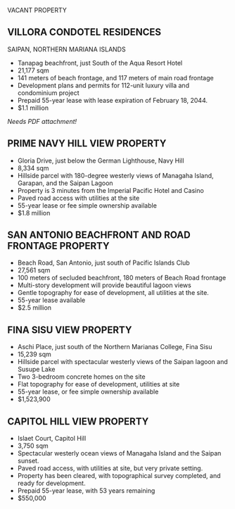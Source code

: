 VACANT PROPERTY

## VILLORA CONDOTEL RESIDENCES
SAIPAN, NORTHERN MARIANA ISLANDS

- Tanapag beachfront, just South of the Aqua Resort Hotel
- 21,177 sqm
- 141 meters of beach frontage, and 117 meters of main road frontage
- Development plans and permits for 112-unit luxury villa and condominium project
- Prepaid 55-year lease with lease expiration of February 18, 2044.
- $1.1 million
 
 _Needs PDF attachment!_



## PRIME NAVY HILL VIEW PROPERTY

- Gloria Drive, just below the German Lighthouse, Navy Hill
- 8,334 sqm
- Hillside parcel with 180-degree westerly views of Managaha Island, Garapan, and the Saipan Lagoon
- Property is 3 minutes from the Imperial Pacific Hotel and Casino
- Paved road access with utilities at the site
- 55-year lease or fee simple ownership available
- $1.8 million


## SAN ANTONIO BEACHFRONT AND ROAD FRONTAGE PROPERTY

- Beach Road, San Antonio, just south of Pacific Islands Club
- 27,561 sqm
- 100 meters of secluded beachfront, 180 meters of Beach Road frontage
- Multi-story development will provide beautiful lagoon views
- Gentle topography for ease of development, all utilities at the site.
- 55-year lease available
- $2.5 million


## FINA SISU VIEW PROPERTY

- Aschi Place, just south of the Northern Marianas College, Fina Sisu
- 15,239 sqm
- Hillside parcel with spectacular westerly views of the Saipan lagoon and Susupe Lake
- Two 3-bedroom concrete homes on the site
- Flat topography for ease of development, utilities at site
- 55-year lease, or fee simple ownership available
- $1,523,900


## CAPITOL HILL VIEW PROPERTY

- Islaet Court, Capitol Hill
- 3,750 sqm
- Spectacular westerly ocean views of Managaha Island and the Saipan sunset.
- Paved road access, with utilities at site, but very private setting.
- Property has been cleared, with topographical survey completed, and ready for development.
- Prepaid 55-year lease, with 53 years remaining
- $550,000